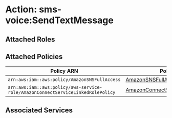 # Action: sms-voice:SendTextMessage

## Attached Roles

## Attached Policies

| Policy ARN | Policy Name |
|------------|-------------|
| `arn:aws:iam::aws:policy/AmazonSNSFullAccess` | [AmazonSNSFullAccess](../policies.md#amazonsnsfullaccess) |
| `arn:aws:iam::aws:policy/aws-service-role/AmazonConnectServiceLinkedRolePolicy` | [AmazonConnectServiceLinkedRolePolicy](../policies.md#amazonconnectservicelinkedrolepolicy) |

## Associated Services

